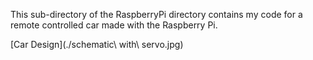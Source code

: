 This sub-directory of the RaspberryPi directory contains my code for a remote controlled car made with the 
Raspberry Pi.

[Car Design](./schematic\ with\ servo.jpg)
